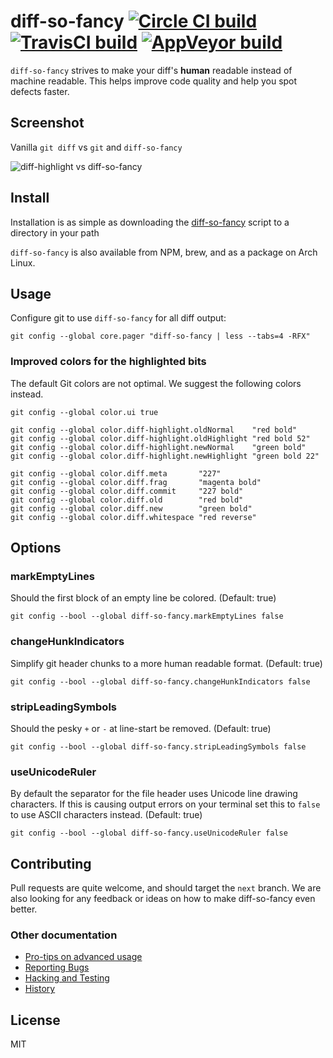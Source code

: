 # diff-so-fancy  [![Circle CI build](https://circleci.com/gh/so-fancy/diff-so-fancy.svg?style=svg)](https://circleci.com/gh/so-fancy/diff-so-fancy) [![TravisCI build](https://travis-ci.org/so-fancy/diff-so-fancy.svg?branch=master)](https://travis-ci.org/so-fancy/diff-so-fancy) [![AppVeyor build](https://ci.appveyor.com/api/projects/status/github/so-fancy/diff-so-fancy?branch=master&svg=true)](https://ci.appveyor.com/project/stevemao/diff-so-fancy/branch/master)

`diff-so-fancy` strives to make your diff's **human** readable instead of machine readable. This helps improve code quality and help you spot defects faster.


## Screenshot

Vanilla `git diff` vs `git` and `diff-so-fancy`

![diff-highlight vs diff-so-fancy](https://cloud.githubusercontent.com/assets/39191/13622719/7cc7c54c-e555-11e5-86c4-7045d91af041.png)

## Install

Installation is as simple as downloading the [diff-so-fancy](https://raw.githubusercontent.com/so-fancy/diff-so-fancy/master/third_party/build_fatpack/diff-so-fancy) script to a directory in your path

`diff-so-fancy` is also available from NPM, brew, and as a package on Arch Linux.

## Usage

Configure git to use `diff-so-fancy` for all diff output:
```shell
git config --global core.pager "diff-so-fancy | less --tabs=4 -RFX"
```

### Improved colors for the highlighted bits

The default Git colors are not optimal. We suggest the following colors instead.
```shell
git config --global color.ui true

git config --global color.diff-highlight.oldNormal    "red bold"
git config --global color.diff-highlight.oldHighlight "red bold 52"
git config --global color.diff-highlight.newNormal    "green bold"
git config --global color.diff-highlight.newHighlight "green bold 22"

git config --global color.diff.meta       "227"
git config --global color.diff.frag       "magenta bold"
git config --global color.diff.commit     "227 bold"
git config --global color.diff.old        "red bold"
git config --global color.diff.new        "green bold"
git config --global color.diff.whitespace "red reverse"
```

## Options

### markEmptyLines

Should the first block of an empty line be colored. (Default: true)
```
git config --bool --global diff-so-fancy.markEmptyLines false
```

### changeHunkIndicators

Simplify git header chunks to a more human readable format. (Default: true)
```
git config --bool --global diff-so-fancy.changeHunkIndicators false
```

### stripLeadingSymbols

Should the pesky `+` or `-` at line-start be removed. (Default: true)
```
git config --bool --global diff-so-fancy.stripLeadingSymbols false
```

### useUnicodeRuler

By default the separator for the file header uses Unicode line drawing characters. If this is causing output errors on your terminal set this to `false` to use ASCII characters instead. (Default: true)
```
git config --bool --global diff-so-fancy.useUnicodeRuler false
```

## Contributing

Pull requests are quite welcome, and should target the `next` branch. We are also looking for any feedback or ideas on how to make diff-so-fancy even better.

### Other documentation

* [Pro-tips on advanced usage](pro-tips.md)
* [Reporting Bugs](reporting-bugs.md)
* [Hacking and Testing](hacking-and-testing.md)
* [History](history.md)

## License

MIT
